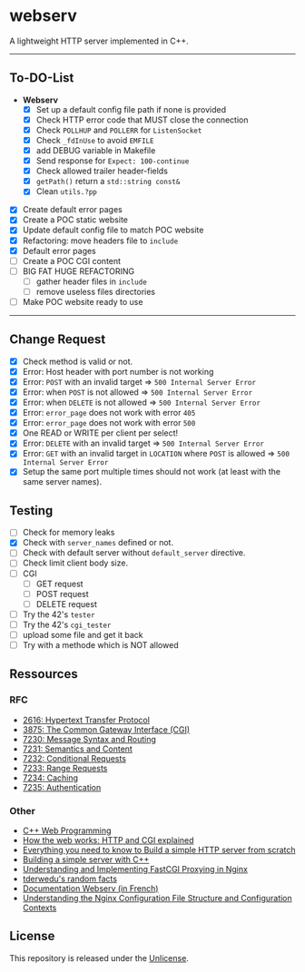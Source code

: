 # webserv
A lightweight HTTP server implemented in C++.

---

## To-DO-List

 - **Webserv**
 	- [x] Set up a default config file path if none is provided
	- [x] Check HTTP error code that MUST close the connection
	- [x] Check `POLLHUP` and `POLLERR` for `ListenSocket`
	- [x] Check `_fdInUse` to avoid `EMFILE`
	- [x] add DEBUG variable in Makefile
	- [x] Send response for `Expect: 100-continue`
	- [x] Check allowed trailer header-fields
	- [x] `getPath()` return a `std::string const&`
	- [x] Clean `utils.?pp`
 - [x] Create default error pages
 - [x] Create a POC static website
 - [x] Update default config file to match POC website
 - [x] Refactoring: move headers file to `include`
 - [x] Default error pages
 - [ ] Create a POC CGI content
 - [ ] BIG FAT HUGE REFACTORING
	 - [ ] gather header files in `include`
	 - [ ] remove useless files directories
 - [ ] Make POC website ready to use

---

## Change Request
- [x] Check method is valid or not.
- [x] Error: Host header with port number is not working
- [x] Error: `POST` with an invalid target => `500 Internal Server Error`
- [x] Error: when `POST` is not allowed => `500 Internal Server Error`
- [x] Error: when `DELETE` is not allowed => `500 Internal Server Error`
- [x] Error: `error_page` does not work with error `405`
- [x] Error: `error_page` does not work with error `500`
- [x] One READ or WRITE per client per select!
- [x] Error: `DELETE` with an invalid target => `500 Internal Server Error`
- [x] Error: `GET` with an invalid target in `LOCATION` where `POST` is allowed => `500 Internal Server Error`
- [x] Setup the same port multiple times should not work (at least with the same server names).

## Testing
 - [ ] Check for memory leaks
 - [x] Check with `server_names` defined or not.
 - [ ] Check with default server without `default_server` directive.
 - [ ] Check limit client body size.
 - [ ] CGI
	- [ ] GET request
	- [ ] POST request
	- [ ] DELETE request
 - [ ] Try the 42's `tester`
 - [ ] Try the 42's `cgi_tester`
 - [ ] upload some file and get it back
 - [ ] Try with a methode which is NOT allowed

## Ressources

### RFC

- [2616: Hypertext Transfer Protocol](https://www.rfc-editor.org/rfc/pdfrfc/rfc2616.txt.pdf)
- [3875: The Common Gateway Interface (CGI)](https://www.rfc-editor.org/rfc/pdfrfc/rfc3875.txt.pdf)
- [7230: Message Syntax and Routing](https://www.rfc-editor.org/rfc/pdfrfc/rfc7230.txt.pdf)
- [7231: Semantics and Content](https://www.rfc-editor.org/rfc/pdfrfc/rfc7231.txt.pdf)
- [7232: Conditional Requests](https://www.rfc-editor.org/rfc/pdfrfc/rfc7232.txt.pdf)
- [7233: Range Requests](https://www.rfc-editor.org/rfc/pdfrfc/rfc7233.txt.pdf)
- [7234: Caching](https://www.rfc-editor.org/rfc/pdfrfc/rfc7234.txt.pdf)
- [7235: Authentication](https://www.rfc-editor.org/rfc/pdfrfc/rfc7235.txt.pdf)

### Other

- [C++ Web Programming](https://www.tutorialspoint.com/cplusplus/cpp_web_programming.htm)
- [How the web works: HTTP and CGI explained](https://www.garshol.priv.no/download/text/http-tut.html)
- [Everything you need to know to Build a simple HTTP server from scratch](https://medium.com/from-the-scratch/http-server-what-do-you-need-to-know-to-build-a-simple-http-server-from-scratch-d1ef8945e4fa)
- [Building a simple server with C++](https://ncona.com/2019/04/building-a-simple-server-with-cpp/)
- [Understanding and Implementing FastCGI Proxying in Nginx](https://www.digitalocean.com/community/tutorials/understanding-and-implementing-fastcgi-proxying-in-nginx)
- [tderwedu's random facts](https://github.com/tderwedu/42cursus/blob/main/12_Inception/RandomFacts.md)
- [Documentation Webserv (in French)](https://www.notion.so/etelcode/Documentation-Webserv-320727979ffd4176a7dd5ba41aaadf46)
- [Understanding the Nginx Configuration File Structure and Configuration Contexts](https://www.digitalocean.com/community/tutorials/understanding-the-nginx-configuration-file-structure-and-configuration-contexts)

## License

This repository is released under the [Unlicense](https://github.com/maxdesalle/webserv/blob/main/LICENSE).
